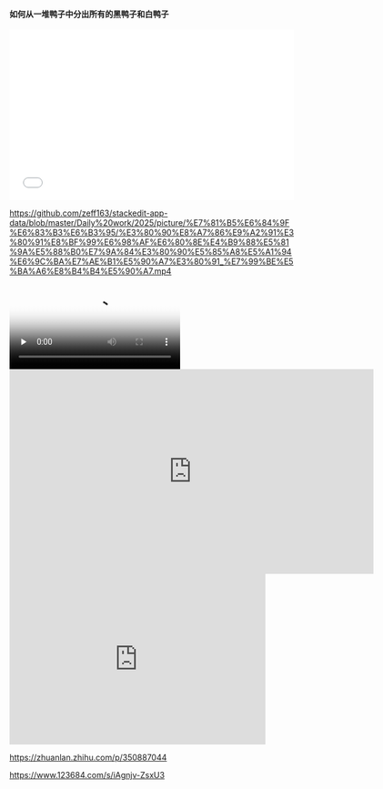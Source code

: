 #### 如何从一堆鸭子中分出所有的黑鸭子和白鸭子  

<iframe src="//player.bilibili.com/player.html?isOutside=true&aid=704379399&bvid=BV1Jm4y1G7ag&cid=1291656291&p=1" scrolling="no" border="0" frameborder="no" framespacing="0" allowfullscreen="true" width=500 height=300></iframe>

https://github.com/zeff163/stackedit-app-data/blob/master/Daily%20work/2025/picture/%E7%81%B5%E6%84%9F%E6%83%B3%E6%B3%95/%E3%80%90%E8%A7%86%E9%A2%91%E3%80%91%E8%BF%99%E6%98%AF%E6%80%8E%E4%B9%88%E5%81%9A%E5%88%B0%E7%9A%84%E3%80%90%E5%85%A8%E5%A1%94%E6%9C%BA%E7%AE%B1%E5%90%A7%E3%80%91_%E7%99%BE%E5%BA%A6%E8%B4%B4%E5%90%A7.mp4


<video id="video" controls="" preload="none" poster="封面">
      <source id="mp4" src="mp4格式视频" type="video/mp4">
   
</video>
<iframe 
  width="640" 
  height="360" 
  src="https://github.com/zeff163/stackedit-app-data/raw/master/Daily%20work/2025/picture/%E7%81%B5%E6%84%9F%E6%83%B3%E6%B3%95/%E3%80%90%E8%A7%86%E9%A2%91%E3%80%91%E8%BF%99%E6%98%AF%E6%80%8E%E4%B9%88%E5%81%9A%E5%88%B0%E7%9A%84%E3%80%90%E5%85%A8%E5%A1%94%E6%9C%BA%E7%AE%B1%E5%90%A7%E3%80%91_%E7%99%BE%E5%BA%A6%E8%B4%B4%E5%90%A7.mp4" 
  frameborder="0" 
  allow="accelerometer; autoplay; encrypted-media; gyroscope" 
  allowfullscreen>
</iframe>



<iframe 
src="https://www.123684.com/s/iAgnjv-UsxU3" 
scrolling="no"
border="0" 
frameborder="no" 
framespacing="0" 
allowfullscreen="true" 
height=300
width=450> 
</iframe>

https://zhuanlan.zhihu.com/p/350887044


https://www.123684.com/s/iAgnjv-ZsxU3
<!--stackedit_data:
eyJoaXN0b3J5IjpbLTEyMzI3NjIyNzQsMjEwMDUyMzc5MiwxOT
MwNjA0MTM4LDE2NDYyMzcxNDJdfQ==
-->
